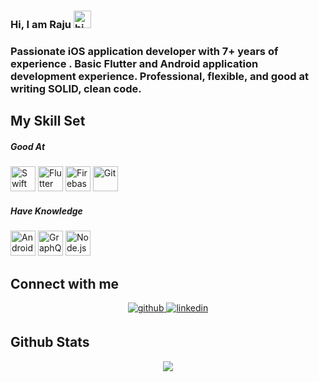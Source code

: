 ### Hi, I am Raju <img src="https://user-images.githubusercontent.com/1303154/88677602-1635ba80-d120-11ea-84d8-d263ba5fc3c0.gif" width="28px" alt="hi"> 

### Passionate iOS application developer with 7+ years of experience . Basic Flutter and Android application development experience. Professional, flexible, and good at writing SOLID, clean code. 

## My Skill Set  

##### Good At  
<p align="left">
<img src="https://profilinator.rishav.dev/skills-assets/swift-original-wordmark.svg" alt="Swift" width="40" height="40" />  
<img src="https://profilinator.rishav.dev/skills-assets/flutterio-icon.svg" alt="Flutter" width="40" height="40" />  
<img src="https://profilinator.rishav.dev/skills-assets/firebase.png" alt="Firebase" width="40" height="40" />  
<img src="https://profilinator.rishav.dev/skills-assets/git-scm-icon.svg" alt="Git" width="40" height="40" />   
</p>

##### Have Knowledge  
<p align="left">  
<img src="https://profilinator.rishav.dev/skills-assets/android-original-wordmark.svg" alt="Android" width="40" height="40" />
<img src="https://profilinator.rishav.dev/skills-assets/graphql.png" alt="GraphQL" width="40" height="40" />  
<img src="https://profilinator.rishav.dev/skills-assets/nodejs-original-wordmark.svg" alt="Node.js" width="40" height="40" />  
</p>

## Connect with me  
<div align="center">
<a href="https://github.com/rajubd49" target="_blank">
<img src=https://img.shields.io/badge/github-%2324292e.svg?&style=for-the-badge&logo=github&logoColor=white alt=github style="margin-bottom: 5px;" />
</a>
<a href="https://linkedin.com/in/rajubd49" target="_blank">
<img src=https://img.shields.io/badge/linkedin-%231E77B5.svg?&style=for-the-badge&logo=linkedin&logoColor=white alt=linkedin style="margin-bottom: 5px;" />
</a>  
</div>   

## Github Stats  
<div align="center"><img src="https://github-readme-stats.vercel.app/api?username=rajubd49&show_icons=true&count_private=true&hide_border=true" align="center" /></div>  
